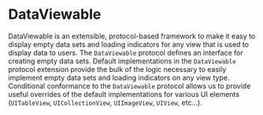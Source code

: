 # DataViewable
DataViewable is an extensible, protocol-based framework to make it easy to display empty data sets and loading indicators for any view that is used to display data to users. The `DataViewable` protocol defines an interface for creating empty data sets. Default implementations in the `DataViewable` protocol extension provide the bulk of the logic necessary to easily implement empty data sets and loading indicators on any view type. Conditional conformance to the `DataViewable` protocol allows us to provide useful overrides of the default implementations for various UI elements (`UITableView`, `UICollectionView`, `UIImageView`, `UIView`, etc...).










